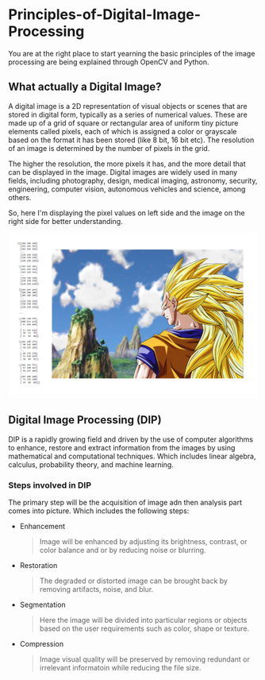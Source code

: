 # Principles-of-Digital-Image-Processing
You are at the right place to start yearning the basic principles of the image processing are being explained through OpenCV and Python. 

## What actually a Digital Image?

A digital image is a 2D representation of visual objects or scenes that are stored in digital form, typically as a series of numerical values. These are made up of a grid of square or rectangular area of uniform tiny picture elements called pixels, each of which is assigned a color or grayscale based on the format it has been stored (like 8 bit, 16 bit etc). The resolution of an image is determined by the number of pixels in the grid. 

The higher the resolution, the more pixels it has, and the more detail that can be displayed in the image. Digital images are widely used in many fields, including photography, design, medical imaging, astronomy, security, engineering, computer vision, autonomous vehicles and science, among others. 

So, here I'm displaying the pixel values on left side and the image on the right side for better understanding.

![alt text](https://github.com/ImRoke/Principles-of-Digital-Image-Processing/blob/main/DIP-Images/DIP2.png)

## Digital Image Processing (DIP)

DIP is a rapidly growing field and driven by the use of computer algorithms to enhance, restore and extract information from the images by using mathematical and computational techniques. Which includes linear algebra, calculus, probability theory, and machine learning. 

### Steps involved in DIP

The primary step will be the acquisition of image adn then analysis part comes into picture. Which includes the following steps:

  * Enhancement
    > Image will be enhanced by adjusting its brightness, contrast, or color balance and or by reducing noise or blurring.

  * Restoration
     > The degraded or distorted image can be brought back by removing artifacts, noise, and blur.

  * Segmentation
     > Here the image will be divided into particular regions or objects based on the user requirements such as color, shape or texture.

  * Compression
     > Image visual quality will be preserved by removing redundant or irrelevant informatoin while reducing the file size.
